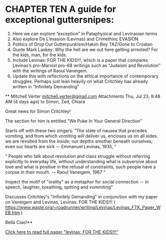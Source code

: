 # CHAPTER TEN A guide for exceptional guttersnipes:
1. Here we can explore “exception” in Pataphysical and Levinasian terms
2. Also explore De L’evasion (Levinas) and Crimethinc EVASION
3. Politics of Drop Out Gutterpunkism/Hakim Bey TAZ/Gone to Croatan
4. Quote Mark Laskey:  Why the hell are we out here getting arrested?  For the kids, man, for the kids.
5. Include Levinas: FOR THE KIDS!!!, which is a paper that compares Levinas’s pro-Marxist pro-68 writings such as “Judaism and Revolution” with the writings of Raoul Vaneigem.
6.  Update this with reflections on the ethical importance of contemporary struggles.  Perhaps just lean heavily on what Critchley has already written in “Infinitely Demanding”


**
Mitchell Verter <mitchell.verter@gmail.com>
Attachments
Thu, Jul 23, 9:48 AM (4 days ago)
to Simon, Zed, Chiara

Great news for Simon Critchley!

The section for him is entitled "We Puke In Your General Direction"

Starts off with these two zingers:
“The state of nausea that precedes vomiting, and from which vomiting will deliver us, encloses us on all sides.  we are revolted from the inside; our depths smother beneath ourselves; even our hearts are sick -- Emmanuel Levinas, 1935, “

“ People who talk about revolution and class struggle without referring explicitly to everyday life, without understanding what is subversive about love and what is positive in the refusal of constraints, such people have a corpse in their mouth. -- Raoul Vaneigem, 1967 “

Inspect the motif of "orality" as a metaphor for social connection -- in speech, laughter, breathing, spitting and vommiting"

Discusses Critchley's "Infinitely Demanding" in conjunction with  my paper on Vaneigem and Levinas, Levinas: FOR THE KIDS!!! ( https://www.waste.org/~roadrunner/writing/Levinas/Levinas_FTK_Paper_WEB.htm  )

Bella Ciao!**


[Click here to read full paper "levinas: FOR THE KIDS!!!"](https://www.waste.org/~roadrunner/writing/Levinas/Levinas_FTK_Paper_WEB.htm)


